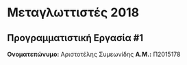 # Μεταγλωττιστές 2018
## Προγραμματιστική Εργασία #1

**Ονοματεπώνυμο:** Αριστοτέλης Συμεωνίδης
**Α.Μ.:** Π2015178


